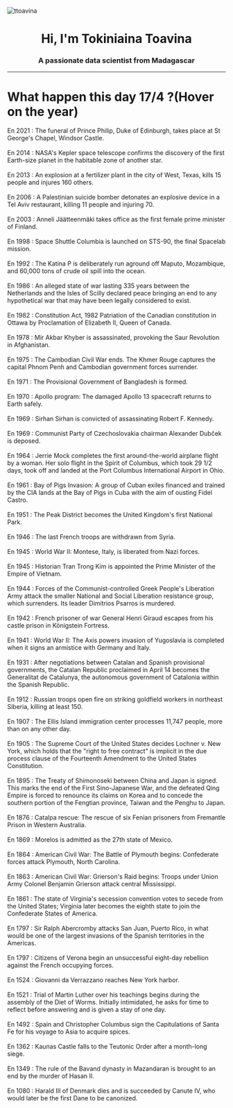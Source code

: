 
<p align="left"> <img src="https://komarev.com/ghpvc/?username=ttoavina&label=Profile%20views&color=0e75b6&style=flat" alt="ttoavina" /> </p>
<h1 align="center">Hi, I'm Tokiniaina Toavina</h1>
<h3 align="center">A passionate data scientist from Madagascar</h3>
    
<hr/>
<h1> What happen this day 17/4 ?(Hover on the year)</h1>

En 2021 : The funeral of Prince Philip, Duke of Edinburgh, takes place at St George's Chapel, Windsor Castle.
<br/><br/>
En 2014 : NASA's Kepler space telescope confirms the discovery of the first Earth-size planet in the habitable zone of another star.
<br/><br/>
En 2013 : An explosion at a fertilizer plant in the city of West, Texas, kills 15 people and injures 160 others.
<br/><br/>
En 2006 : A Palestinian suicide bomber detonates an explosive device in a Tel Aviv restaurant, killing 11 people and injuring 70.
<br/><br/>
En 2003 : Anneli Jäätteenmäki takes office as the first female prime minister of Finland.
<br/><br/>
En 1998 : Space Shuttle Columbia is launched on STS-90, the final Spacelab mission.
<br/><br/>
En 1992 : The Katina P is deliberately run aground off Maputo, Mozambique, and 60,000 tons of crude oil spill into the ocean.
<br/><br/>
En 1986 : An alleged state of war lasting 335 years between the Netherlands and the Isles of Scilly declared peace bringing an end to any hypothetical war that may have been legally considered to exist.
<br/><br/>
En 1982 : Constitution Act, 1982 Patriation of the Canadian constitution in Ottawa by Proclamation of Elizabeth II, Queen of Canada.
<br/><br/>
En 1978 : Mir Akbar Khyber is assassinated, provoking the Saur Revolution in Afghanistan.
<br/><br/>
En 1975 : The Cambodian Civil War ends. The Khmer Rouge captures the capital Phnom Penh and Cambodian government forces surrender.
<br/><br/>
En 1971 : The Provisional Government of Bangladesh is formed.
<br/><br/>
En 1970 : Apollo program: The damaged Apollo 13 spacecraft returns to Earth safely.
<br/><br/>
En 1969 : Sirhan Sirhan is convicted of assassinating Robert F. Kennedy.
<br/><br/>
En 1969 : Communist Party of Czechoslovakia chairman Alexander Dubček is deposed.
<br/><br/>
En 1964 : Jerrie Mock completes the first around-the-world airplane flight by a woman. Her solo flight in the Spirit of Columbus, which took 29 1/2 days, took off and landed at the Port Columbus International Airport in Ohio.
<br/><br/>
En 1961 : Bay of Pigs Invasion: A group of Cuban exiles financed and trained by the CIA lands at the Bay of Pigs in Cuba with the aim of ousting Fidel Castro.
<br/><br/>
En 1951 : The Peak District becomes the United Kingdom's first National Park.
<br/><br/>
En 1946 : The last French troops are withdrawn from Syria.
<br/><br/>
En 1945 : World War II: Montese, Italy, is liberated from Nazi forces.
<br/><br/>
En 1945 : Historian Tran Trong Kim is appointed the Prime Minister of the Empire of Vietnam.
<br/><br/>
En 1944 : Forces of the Communist-controlled Greek People's Liberation Army attack the smaller National and Social Liberation resistance group, which surrenders. Its leader Dimitrios Psarros is murdered.
<br/><br/>
En 1942 : French prisoner of war General Henri Giraud escapes from his castle prison in Königstein Fortress.
<br/><br/>
En 1941 : World War II: The Axis powers invasion of Yugoslavia is completed when it signs an armistice with Germany and Italy.
<br/><br/>
En 1931 : After negotiations between Catalan and Spanish provisional governments, the Catalan Republic proclaimed in April 14 becomes the Generalitat de Catalunya, the autonomous government of Catalonia within the Spanish Republic.
<br/><br/>
En 1912 : Russian troops open fire on striking goldfield workers in northeast Siberia, killing at least 150.
<br/><br/>
En 1907 : The Ellis Island immigration center processes 11,747 people, more than on any other day.
<br/><br/>
En 1905 : The Supreme Court of the United States decides Lochner v. New York, which holds that the "right to free contract" is implicit in the due process clause of the Fourteenth Amendment to the United States Constitution.
<br/><br/>
En 1895 : The Treaty of Shimonoseki between China and Japan is signed. This marks the end of the First Sino-Japanese War, and the defeated Qing Empire is forced to renounce its claims on Korea and to concede the southern portion of the Fengtian province, Taiwan and the Penghu to Japan.
<br/><br/>
En 1876 : Catalpa rescue: The rescue of six Fenian prisoners from Fremantle Prison in Western Australia.
<br/><br/>
En 1869 : Morelos is admitted as the 27th state of Mexico.
<br/><br/>
En 1864 : American Civil War: The Battle of Plymouth begins: Confederate forces attack Plymouth, North Carolina.
<br/><br/>
En 1863 : American Civil War: Grierson's Raid begins: Troops under Union Army Colonel Benjamin Grierson attack central Mississippi.
<br/><br/>
En 1861 : The state of Virginia's secession convention votes to secede from the United States; Virginia later becomes the eighth state to join the Confederate States of America.
<br/><br/>
En 1797 : Sir Ralph Abercromby attacks San Juan, Puerto Rico, in what would be one of the largest invasions of the Spanish territories in the Americas.
<br/><br/>
En 1797 : Citizens of Verona begin an unsuccessful eight-day rebellion against the French occupying forces.
<br/><br/>
En 1524 : Giovanni da Verrazzano reaches New York harbor.
<br/><br/>
En 1521 : Trial of Martin Luther over his teachings begins during the assembly of the Diet of Worms. Initially intimidated, he asks for time to reflect before answering and is given a stay of one day.
<br/><br/>
En 1492 : Spain and Christopher Columbus sign the Capitulations of Santa Fe for his voyage to Asia to acquire spices.
<br/><br/>
En 1362 : Kaunas Castle falls to the Teutonic Order after a month-long siege.
<br/><br/>
En 1349 : The rule of the Bavand dynasty in Mazandaran is brought to an end by the murder of Hasan II.
<br/><br/>
En 1080 : Harald III of Denmark dies and is succeeded by Canute IV, who would later be the first Dane to be canonized.
<br/><br/>
